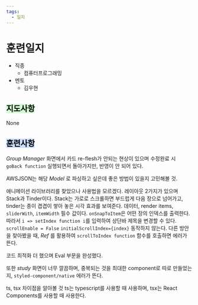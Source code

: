 ```yaml
---
tags:
  - 일지
---
```

# 훈련일지

- 직종
	- 컴퓨터프로그래밍
- 멘토
	- 김우현
## <mark style="background: #BBFABBA6;">지도사항</mark>

None

## <mark style="background: #ADCCFFA6;">훈련사항</mark>

*Group Manager* 화면에서 카드 re-flesh가 안되는 현상이 있으며 수정완료 시 `goBack function` 실행되면서 돌아가지만, 반영이 안 되어 있다.

AWSJSON는 해당 *Model* 로 파싱하고 싶은데 좋은 방법이 있을지 고민해볼 것.

애니메이션 라이브러리를 찾았으나 사용법을 모르겠다.
레이아웃 2가지가 있으며 Stack과 Tinder이다.
Stack는 가로로 스크롤하면 부드럽게 다음 장으로 넘어가고, tinder는 종이 겹겹이 쌓아 놓은 시각 효과를 보여준다.
데이터, render items, `sliderWith`, `itemWidth` 필수 값이다.
`onSnapToItem`은 어떤 장의 인덱스를 출력한다. 따라서 `i => setIndex function i`를 입력하여 상단바 제목을 변경할 수 있다. 
`scrollEnable = False`
`initialScrollIndex={index}` 동작하지 않는다. 다른 방안을 찾아봤을 때, *Ref* 를 활용하여 `scrollToIndex function` 함수를 호출하면 에러가 뜬다.

코드 최적화 더 했으며 Eval 부문을 완성했다.

또한 *study* 화면이 너무 깔끔하며, 중복되는 것을 최대한 component로 따로 만들었는지, `styled-component/native` 에러가 뜬다.

ts, tsx 차이점을 알아볼 것
ts는 typescript를 사용할 때 사용하며,
tsx는 React Components를 사용할 때 사용한다.
